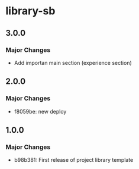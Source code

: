 # library-sb

## 3.0.0

### Major Changes

- Add importan main section (experience section)

## 2.0.0

### Major Changes

- f8059be: new deploy

## 1.0.0

### Major Changes

- b98b381: First release of project library template

